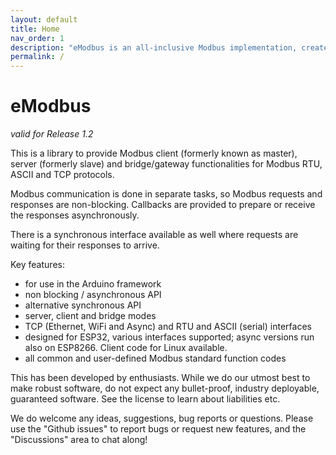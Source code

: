 ```yaml
---
layout: default
title: Home
nav_order: 1
description: "eModbus is an all-inclusive Modbus implementation, created for ESP32 and Arduino"
permalink: /
---
```


# eModbus

*valid for Release 1.2*

This is a library to provide Modbus client (formerly known as master), server (formerly slave) and bridge/gateway functionalities for  Modbus RTU, ASCII and TCP protocols.

Modbus communication is done in separate tasks, so Modbus requests and responses are non-blocking. Callbacks are provided to prepare or receive the responses asynchronously.

There is a synchronous interface available as well where requests are waiting for their responses to arrive.

Key features:
 - for use in the Arduino framework
 - non blocking / asynchronous API
 - alternative synchronous API
 - server, client and bridge modes
 - TCP (Ethernet, WiFi and Async) and RTU and ASCII (serial) interfaces
 - designed for ESP32, various interfaces supported; async versions run also on ESP8266. Client code for Linux available.
 - all common and user-defined Modbus standard function codes

This has been developed by enthusiasts. While we do our utmost best to make robust software, do not expect any bullet-proof, industry deployable, guaranteed software. See the license to learn about liabilities etc.

We do welcome any ideas, suggestions, bug reports or questions. Please use the "Github issues" to report bugs or request new features, and the "Discussions" area to chat along!

